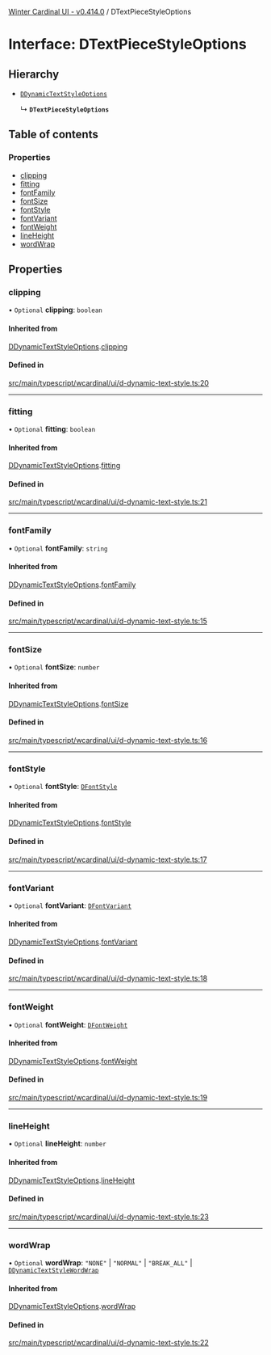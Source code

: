 [Winter Cardinal UI - v0.414.0](../index.md) / DTextPieceStyleOptions

# Interface: DTextPieceStyleOptions

## Hierarchy

- [`DDynamicTextStyleOptions`](DDynamicTextStyleOptions.md)

  ↳ **`DTextPieceStyleOptions`**

## Table of contents

### Properties

- [clipping](DTextPieceStyleOptions.md#clipping)
- [fitting](DTextPieceStyleOptions.md#fitting)
- [fontFamily](DTextPieceStyleOptions.md#fontfamily)
- [fontSize](DTextPieceStyleOptions.md#fontsize)
- [fontStyle](DTextPieceStyleOptions.md#fontstyle)
- [fontVariant](DTextPieceStyleOptions.md#fontvariant)
- [fontWeight](DTextPieceStyleOptions.md#fontweight)
- [lineHeight](DTextPieceStyleOptions.md#lineheight)
- [wordWrap](DTextPieceStyleOptions.md#wordwrap)

## Properties

### clipping

• `Optional` **clipping**: `boolean`

#### Inherited from

[DDynamicTextStyleOptions](DDynamicTextStyleOptions.md).[clipping](DDynamicTextStyleOptions.md#clipping)

#### Defined in

[src/main/typescript/wcardinal/ui/d-dynamic-text-style.ts:20](https://github.com/winter-cardinal/winter-cardinal-ui/blob/v0.414.0/src/main/typescript/wcardinal/ui/d-dynamic-text-style.ts#L20)

___

### fitting

• `Optional` **fitting**: `boolean`

#### Inherited from

[DDynamicTextStyleOptions](DDynamicTextStyleOptions.md).[fitting](DDynamicTextStyleOptions.md#fitting)

#### Defined in

[src/main/typescript/wcardinal/ui/d-dynamic-text-style.ts:21](https://github.com/winter-cardinal/winter-cardinal-ui/blob/v0.414.0/src/main/typescript/wcardinal/ui/d-dynamic-text-style.ts#L21)

___

### fontFamily

• `Optional` **fontFamily**: `string`

#### Inherited from

[DDynamicTextStyleOptions](DDynamicTextStyleOptions.md).[fontFamily](DDynamicTextStyleOptions.md#fontfamily)

#### Defined in

[src/main/typescript/wcardinal/ui/d-dynamic-text-style.ts:15](https://github.com/winter-cardinal/winter-cardinal-ui/blob/v0.414.0/src/main/typescript/wcardinal/ui/d-dynamic-text-style.ts#L15)

___

### fontSize

• `Optional` **fontSize**: `number`

#### Inherited from

[DDynamicTextStyleOptions](DDynamicTextStyleOptions.md).[fontSize](DDynamicTextStyleOptions.md#fontsize)

#### Defined in

[src/main/typescript/wcardinal/ui/d-dynamic-text-style.ts:16](https://github.com/winter-cardinal/winter-cardinal-ui/blob/v0.414.0/src/main/typescript/wcardinal/ui/d-dynamic-text-style.ts#L16)

___

### fontStyle

• `Optional` **fontStyle**: [`DFontStyle`](../index.md#dfontstyle)

#### Inherited from

[DDynamicTextStyleOptions](DDynamicTextStyleOptions.md).[fontStyle](DDynamicTextStyleOptions.md#fontstyle)

#### Defined in

[src/main/typescript/wcardinal/ui/d-dynamic-text-style.ts:17](https://github.com/winter-cardinal/winter-cardinal-ui/blob/v0.414.0/src/main/typescript/wcardinal/ui/d-dynamic-text-style.ts#L17)

___

### fontVariant

• `Optional` **fontVariant**: [`DFontVariant`](../index.md#dfontvariant)

#### Inherited from

[DDynamicTextStyleOptions](DDynamicTextStyleOptions.md).[fontVariant](DDynamicTextStyleOptions.md#fontvariant)

#### Defined in

[src/main/typescript/wcardinal/ui/d-dynamic-text-style.ts:18](https://github.com/winter-cardinal/winter-cardinal-ui/blob/v0.414.0/src/main/typescript/wcardinal/ui/d-dynamic-text-style.ts#L18)

___

### fontWeight

• `Optional` **fontWeight**: [`DFontWeight`](../index.md#dfontweight)

#### Inherited from

[DDynamicTextStyleOptions](DDynamicTextStyleOptions.md).[fontWeight](DDynamicTextStyleOptions.md#fontweight)

#### Defined in

[src/main/typescript/wcardinal/ui/d-dynamic-text-style.ts:19](https://github.com/winter-cardinal/winter-cardinal-ui/blob/v0.414.0/src/main/typescript/wcardinal/ui/d-dynamic-text-style.ts#L19)

___

### lineHeight

• `Optional` **lineHeight**: `number`

#### Inherited from

[DDynamicTextStyleOptions](DDynamicTextStyleOptions.md).[lineHeight](DDynamicTextStyleOptions.md#lineheight)

#### Defined in

[src/main/typescript/wcardinal/ui/d-dynamic-text-style.ts:23](https://github.com/winter-cardinal/winter-cardinal-ui/blob/v0.414.0/src/main/typescript/wcardinal/ui/d-dynamic-text-style.ts#L23)

___

### wordWrap

• `Optional` **wordWrap**: ``"NONE"`` \| ``"NORMAL"`` \| ``"BREAK_ALL"`` \| [`DDynamicTextStyleWordWrap`](../index.md#ddynamictextstylewordwrap)

#### Inherited from

[DDynamicTextStyleOptions](DDynamicTextStyleOptions.md).[wordWrap](DDynamicTextStyleOptions.md#wordwrap)

#### Defined in

[src/main/typescript/wcardinal/ui/d-dynamic-text-style.ts:22](https://github.com/winter-cardinal/winter-cardinal-ui/blob/v0.414.0/src/main/typescript/wcardinal/ui/d-dynamic-text-style.ts#L22)
